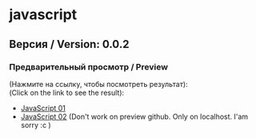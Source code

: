 # javascript

## Версия / Version: 0.0.2

### Предварительный просмотр / Preview<br>

(Нажмите на ссылку, чтобы посмотреть результат):<br>
(Click on the link to see the result): <br>
- [JavaScript 01](http://htmlpreview.github.io/?https://github.com/kroobeet/javascript/blob/master/01/index.html)
- [JavaScript 02](http://htmlpreview.github.io/?https://github.com/kroobeet/javascript/blob/master/02/index.html) (Don't work on preview github. Only on localhost. I'am sorry :c )